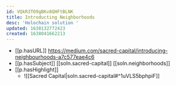 ```yaml
---
id: VQkR3TO9gBKv8QHFtBLNK
title: Introducting Neighborhoods
desc: 'Holochain solution '
updated: 1638132772423
created: 1638041662213
---
```



- [[p.hasURL]] https://medium.com/sacred-capital/introducing-neighbourhoods-a7c577eae4c6
- [[p.hasSubject]] [[soln.sacred-capital]] [[soln.neighborhoods]]
- [[p.hasHighlight]]
  - ![[Sacred Capital|soln.sacred-capital#^1uVLS5bphpiF]]
